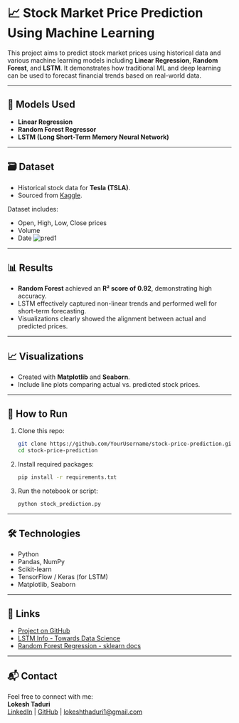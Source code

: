 # 📈 Stock Market Price Prediction Using Machine Learning

This project aims to predict stock market prices using historical data and various machine learning models including **Linear Regression**, **Random Forest**, and **LSTM**. It demonstrates how traditional ML and deep learning can be used to forecast financial trends based on real-world data.

---

## 🧠 Models Used

- **Linear Regression**
- **Random Forest Regressor**
- **LSTM (Long Short-Term Memory Neural Network)**

---

## 🗃️ Dataset

- Historical stock data for **Tesla (TSLA)**.
- Sourced from [Kaggle](https://www.kaggle.com/).

Dataset includes:
- Open, High, Low, Close prices
- Volume
- Date
  ![pred1](https://github.com/user-attachments/assets/c7498f78-add4-44ab-86b0-ceba987e479d)


---

## 📊 Results

- **Random Forest** achieved an **R² score of 0.92**, demonstrating high accuracy.
- LSTM effectively captured non-linear trends and performed well for short-term forecasting.
- Visualizations clearly showed the alignment between actual and predicted prices.

---

## 📈 Visualizations

- Created with **Matplotlib** and **Seaborn**.
- Include line plots comparing actual vs. predicted stock prices.

---

## 🚀 How to Run

1. Clone this repo:
    ```bash
    git clone https://github.com/YourUsername/stock-price-prediction.git
    cd stock-price-prediction
    ```

2. Install required packages:
    ```bash
    pip install -r requirements.txt
    ```

3. Run the notebook or script:
    ```bash
    python stock_prediction.py
    ```

---

## 🛠️ Technologies

- Python
- Pandas, NumPy
- Scikit-learn
- TensorFlow / Keras (for LSTM)
- Matplotlib, Seaborn

---

## 📎 Links

- [Project on GitHub](https://github.com/YourUsername/stock-price-prediction)
- [LSTM Info - Towards Data Science](https://towardsdatascience.com/)
- [Random Forest Regression - sklearn docs](https://scikit-learn.org/stable/modules/generated/sklearn.ensemble.RandomForestRegressor.html)

---

## 📬 Contact

Feel free to connect with me:  
**Lokesh Taduri**  
[LinkedIn](https://linkedin.com/in/lokesh-taduri) | [GitHub](https://github.com/LokeshTaduri1) | lokeshthaduri1@gmail.com
